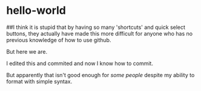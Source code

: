 # hello-world

##I think it is stupid that by having so many 'shortcuts' and quick select buttons, they actually have made this more difficult for anyone who has no previous knowledge of how to use github.

But here we are.

I edited this and commited and now I know how to commit. 



But apparently that isn't good enough for *some people* despite my ability to format with simple syntax.
